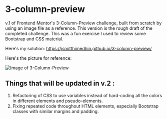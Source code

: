 # 3-column-preview
v.1 of Frontend Mentor's 3-Column-Preview challenge, built from scratch by using an image file as a reference.
This version is the rough draft of the completed challenge. This was a fun exercise I used to review some Bootstrap and CSS material. 

Here's my solution: https://jsmitthimedhin.github.io/3-column-preview/

Here's the picture for reference:

![Image of 3-Column-Preview](https://www.frontendmentor.io/_next/image?url=https%3A%2F%2Fres.cloudinary.com%2Fdz209s6jk%2Fimage%2Fupload%2Fv1617293265%2FChallenges%2Fap7h50kkrdq7zclbokox.jpg&w=828&q=75)

## Things that will be updated in v.2 :
  1. Refactoring of CSS to use variables instead of hard-coding all the colors in different elements and pseudo-elements.
  2. Fixing repeated code throughout HTML elements, especially Bootstrap classes with similar margins and padding.

